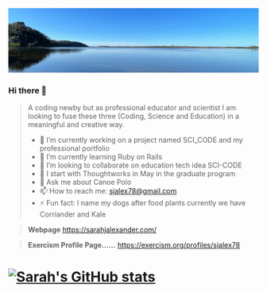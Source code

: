 <img src="/images/banner_2.jpeg" title="Dreaming">

### Hi there 👋

> A coding newby but as professional educator and scientist I am looking to fuse these three (Coding, Science and Education) in a meaningful and creative way.
> - 🔭 I’m currently working on a project named SCI_CODE and my professional portfolio
> - 🌱 I’m currently learning Ruby on Rails
> - 👯 I’m looking to collaborate on education tech idea SCI-CODE
> - 🤔 I start with Thoughtworks in May in the graduate program
> - 💬 Ask me about Canoe Polo
> - 📫 How to reach me: <sjalex78@gmail.com>
> - ⚡ Fun fact: I name my dogs after food plants currently we have Corriander and Kale

>  **Webpage** <https://sarahjalexander.com/>

>  **Exercism Profile Page......** <https://exercism.org/profiles/sjalex78>

# [![Sarah's GitHub stats](https://github-readme-stats.vercel.app/api?username=sjalex78&show_icons=true&theme=cobalt)](https://github.com/sjalex78/github-readme-stats)
